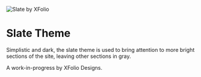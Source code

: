 ![Slate by XFolio][1]

# Slate Theme

Simplistic and dark, the slate theme is used to bring attention to more bright sections of the site, leaving other sections in gray. 

A work-in-progress by XFolio Designs.


[1]: https://image.ibb.co/ktL68d/slate.png
